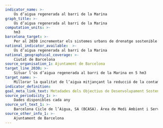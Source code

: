 ```yaml
---
indicator_name: >-
    Ús d’aigua regenerada al barri de la Marina
graph_title: >-
    Ús d’aigua regenerada al barri de la Marina 
computation_units: >-
    hm3
barcelona_target: >-
    Per al 2030 incrementar els sistemes urbans de drenatge sostenible i l’aprofitament de les aigües freàtiques
national_indicator_available:  >-
    Ús d’aigua regenerada al barri de la Marina 
national_geographical_coverage: >-
    Ciutat de Barcelona
source_organisation_1: Ajuntament de Barcelona
target_line_2030: >-
    Situar l'ús d’aigua regenerada al barri de la Marina en 5 hm3
target_name: >-
    Millorar la qualitat de l’aigua mitjançant la reducció de la contaminació, l’eliminació dels abocaments i la reducció al mínim de la descàrrega de materials i productes      químics perillosos, la reducció a la meitat del percentatge d’aigües residuals sense tractar, i un augment substancial a escala mundial del reciclat i de la reutilització en       condicions de seguretat
indicator_definition:
goal_meta_link_text: Metadades dels Objectius de Desenvolupament Sostenible de les Nacions Unides (pdf 894kB)
source_periodicity_1: >-
    Dades disponibles cada any
source_url_text_1: >-
    Barcelona Cicle de l’Aigua, SA (BCASA). Àrea de Medi Ambient i Serveis Urbans
source_other_info_1: >-
    Ajuntament de Barcelona
---
```

